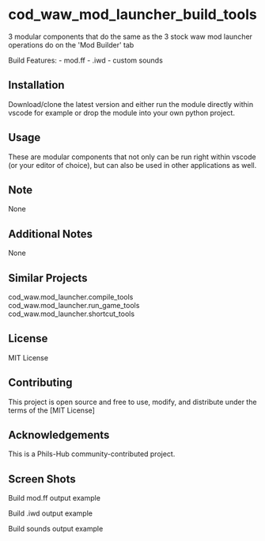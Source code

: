 # cod_waw_mod_launcher_build_tools

3 modular components that do the same as the 3 stock waw mod launcher operations do on the 'Mod Builder' tab

Build Features:
    - mod.ff
    - .iwd
    - custom sounds

## Installation

Download/clone the latest version and either run the module directly within vscode for example or drop the module into your own python project.

## Usage

These are modular components that not only can be run right within vscode (or your editor of choice), but can also be used in other applications as well.

## Note

None

## Additional Notes

None

## Similar Projects

cod_waw.mod_launcher.compile_tools
cod_waw.mod_launcher.run_game_tools
cod_waw.mod_launcher.shortcut_tools

## License

MIT License

## Contributing
This project is open source and free to use, modify, and distribute under the terms of the [MIT License]

## Acknowledgements

This is a Phils-Hub community-contributed project.

## Screen Shots

Build mod.ff output example

Build .iwd output example

Build sounds output example